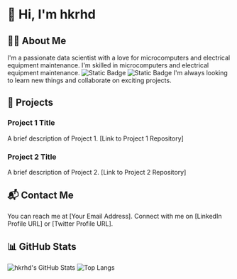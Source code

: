 # 👋 Hi, I'm hkrhd

## 🧑‍💻 About Me
I'm a passionate data scientist with a love for microcomputers and electrical equipment maintenance.
I'm skilled in microcomputers and electrical equipment maintenance.
![Static Badge](https://img.shields.io/badge/Python-blue)
![Static Badge](https://img.shields.io/badge/Ask%20me-anything-green)
I'm always looking to learn new things and collaborate on exciting projects.

## 📂 Projects
### Project 1 Title
A brief description of Project 1.
[Link to Project 1 Repository]

### Project 2 Title
A brief description of Project 2.
[Link to Project 2 Repository]

## 📬 Contact Me
You can reach me at [Your Email Address].
Connect with me on [LinkedIn Profile URL] or [Twitter Profile URL].

## 📊 GitHub Stats
![hkrhd's GitHub Stats](https://github-readme-stats.vercel.app/api?username=hkrhd&show_icons=true&theme=radical)
![Top Langs](https://github-readme-stats.vercel.app/api/top-langs/?username=hkrhd&layout=compact&theme=radical)

<!--
**hkrhd/hkrhd** is a ✨ _special_ ✨ repository because its `README.md` (this file) appears on your GitHub profile.

Here are some ideas to get you started:

- 🔭 I’m currently working on ...
- 🌱 I’m currently learning ...
- 👯 I’m looking to collaborate on ...
- 🤔 I’m looking for help with ...
- 💬 Ask me about ...
- 📫 How to reach me: ...
- 😄 Pronouns: ...
- ⚡ Fun fact: ...
-->
